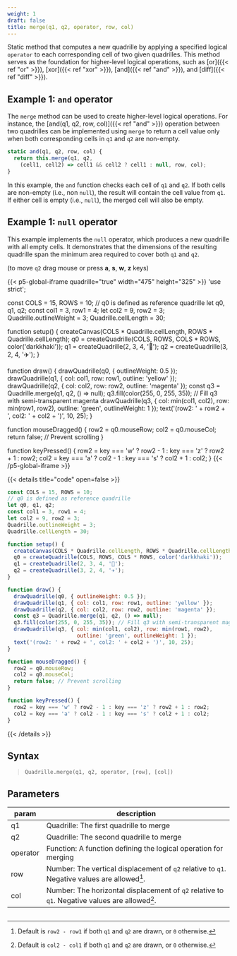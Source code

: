 ```yaml
---
weight: 1
draft: false
title: merge(q1, q2, operator, row, col)
---
```


Static method that computes a new quadrille by applying a specified logical `operator` to each corresponding cell of two given quadrilles. This method serves as the foundation for higher-level logical operations, such as [or]({{< ref "or" >}}), [xor]({{< ref "xor" >}}), [and]({{< ref "and" >}}), and [diff]({{< ref "diff" >}}).

## Example 1: `and` operator

The `merge` method can be used to create higher-level logical operations. For instance, the [and(q1, q2, row, col)]({{< ref "and" >}}) operation between two quadrilles can be implemented using `merge` to return a cell value only when both corresponding cells in `q1` and `q2` are non-empty.

```js
static and(q1, q2, row, col) {
  return this.merge(q1, q2,
    (cell1, cell2) => cell1 && cell2 ? cell1 : null, row, col);
}
```

In this example, the `and` function checks each cell of `q1` and `q2`. If both cells are non-empty (i.e., non `null`), the result will contain the cell value from `q1`. If either cell is empty (i.e., `null`), the merged cell will also be empty.

## Example 1: `null` operator

This example implements the `null` operator, which produces a new quadrille with all empty cells. It demonstrates that the dimensions of the resulting quadrille span the minimum area required to cover both `q1` and `q2`.

(to move `q2` drag mouse or press **a**, **s**, **w**, **z** keys)

{{< p5-global-iframe quadrille="true" width="475" height="325" >}}
'use strict';

const COLS = 15, ROWS = 10;
// q0 is defined as reference quadrille
let q0, q1, q2;
const col1 = 3, row1 = 4;
let col2 = 9, row2 = 3;
Quadrille.outlineWeight = 3;
Quadrille.cellLength = 30;

function setup() {
  createCanvas(COLS * Quadrille.cellLength, ROWS * Quadrille.cellLength);
  q0 = createQuadrille(COLS, ROWS, COLS * ROWS, color('darkkhaki'));
  q1 = createQuadrille(2, 3, 4, '👻');
  q2 = createQuadrille(3, 2, 4, '✈️');
}

function draw() {
  drawQuadrille(q0, { outlineWeight: 0.5 });
  drawQuadrille(q1, { col: col1, row: row1, outline: 'yellow' });
  drawQuadrille(q2, { col: col2, row: row2, outline: 'magenta' });
  const q3 = Quadrille.merge(q1, q2, () => null);
  q3.fill(color(255, 0, 255, 35)); // Fill q3 with semi-transparent magenta
  drawQuadrille(q3, { col: min(col1, col2), row: min(row1, row2),
                      outline: 'green', outlineWeight: 1 });
  text('(row2: ' + row2 + ', col2: ' + col2 + ')', 10, 25);
}

function mouseDragged() {
  row2 = q0.mouseRow;
  col2 = q0.mouseCol;
  return false; // Prevent scrolling
}

function keyPressed() {
  row2 = key === 'w' ? row2 - 1 : key === 'z' ? row2 + 1 : row2;
  col2 = key === 'a' ? col2 - 1 : key === 's' ? col2 + 1 : col2;
}
{{< /p5-global-iframe >}}

{{< details title="code" open=false >}}
```js
const COLS = 15, ROWS = 10;
// q0 is defined as reference quadrille
let q0, q1, q2;
const col1 = 3, row1 = 4;
let col2 = 9, row2 = 3;
Quadrille.outlineWeight = 3;
Quadrille.cellLength = 30;

function setup() {
  createCanvas(COLS * Quadrille.cellLength, ROWS * Quadrille.cellLength);
  q0 = createQuadrille(COLS, ROWS, COLS * ROWS, color('darkkhaki'));
  q1 = createQuadrille(2, 3, 4, '👻');
  q2 = createQuadrille(3, 2, 4, '✈️');
}

function draw() {
  drawQuadrille(q0, { outlineWeight: 0.5 });
  drawQuadrille(q1, { col: col1, row: row1, outline: 'yellow' });
  drawQuadrille(q2, { col: col2, row: row2, outline: 'magenta' });
  const q3 = Quadrille.merge(q1, q2, () => null);
  q3.fill(color(255, 0, 255, 35)); // Fill q3 with semi-transparent magenta
  drawQuadrille(q3, { col: min(col1, col2), row: min(row1, row2),
                      outline: 'green', outlineWeight: 1 });
  text('(row2: ' + row2 + ', col2: ' + col2 + ')', 10, 25);
}

function mouseDragged() {
  row2 = q0.mouseRow;
  col2 = q0.mouseCol;
  return false; // Prevent scrolling
}

function keyPressed() {
  row2 = key === 'w' ? row2 - 1 : key === 'z' ? row2 + 1 : row2;
  col2 = key === 'a' ? col2 - 1 : key === 's' ? col2 + 1 : col2;
}
```
{{< /details >}}

## Syntax

> `Quadrille.merge(q1, q2, operator, [row], [col])`

## Parameters

| param    | description                                                                                   |
|----------|-----------------------------------------------------------------------------------------------|
| q1       | Quadrille: The first quadrille to merge                                                       |
| q2       | Quadrille: The second quadrille to merge                                                      |
| operator | Function: A function defining the logical operation for merging                               |
| row      | Number: The vertical displacement of `q2` relative to `q1`. Negative values are allowed[^1].  |
| col      | Number: The horizontal displacement of `q2` relative to `q1`. Negative values are allowed[^2].|

[^1]: Default is `row2 - row1` if both `q1` and `q2` are drawn, or `0` otherwise.
[^2]: Default is `col2 - col1` if both `q1` and `q2` are drawn, or `0` otherwise.
```